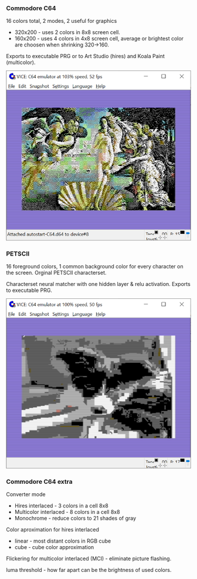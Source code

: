 ### Commodore C64

16 colors total, 2 modes, 2 useful for graphics

* 320x200 - uses 2 colors in 8x8 screen cell.
* 160x200 - uses 4 colors in 4x8 screen cell, average or brightest color are choosen when shrinking 320->160.

Exports to executable PRG or to Art Studio (hires) and Koala Paint (multicolor).

![Hires](venusC64.png)

### PETSCII

16 foreground colors, 1 common background color for every character on the screen. Orginal PETSCII characterset.

Characterset neural matcher with one hidden layer & relu activation. Exports to executable PRG.

![Hires](petscii.png)

### Commodore C64 extra

Converter mode

* Hires interlaced - 3 colors in a cell 8x8
* Multicolor interlaced - 8 colors in a cell 8x8
* Monochrome - reduce colors to 21 shades of gray

Color aproximation for hires interlaced

* linear - most distant colors in RGB cube
* cube - cube color approximation

Flickering for multicolor interlaced (MCI) - eliminate picture flashing.

luma threshold - how far apart can be the brightness of used colors.
